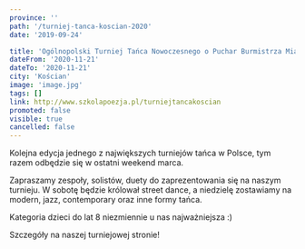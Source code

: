 ```yaml
---
province: ''
path: '/turniej-tanca-koscian-2020'
date: '2019-09-24'

title: 'Ogólnopolski Turniej Tańca Nowoczesnego o Puchar Burmistrza Miasta Kościan'
dateFrom: '2020-11-21'
dateTo: '2020-11-21'
city: 'Kościan'
image: 'image.jpg'
tags: []
link: http://www.szkolapoezja.pl/turniejtancakoscian
promoted: false
visible: true
cancelled: false
---
```

Kolejna edycja jednego z największych turniejów tańca w Polsce, tym razem odbędzie się w ostatni weekend marca. 

Zapraszamy zespoły, solistów, duety do zaprezentowania się na naszym turnieju. W sobotę będzie królował street dance,  a niedzielę zostawiamy na modern, jazz, contemporary oraz inne formy tańca. 

Kategoria dzieci do lat 8 niezmiennie u nas najważniejsza :)

Szczegóły na naszej turniejowej stronie!
